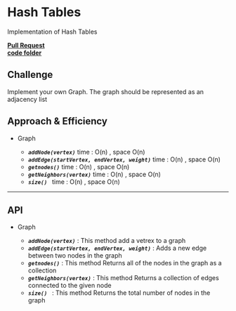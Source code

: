 # Hash Tables

Implementation of Hash Tables

[**Pull Request**](https://github.com/hibasalem/data-structures-and-algorithms/pull/53)  
[**code folder**](https://github.com/hibasalem/data-structures-and-algorithms/tree/main/javascript/34-Graphs)

## Challenge

Implement your own Graph. The graph should be represented as an adjacency list

## Approach & Efficiency

- Graph

  - **_`addNode(vertex)`_** time : O(n) , space O(n)
  - **_`addEdge(startVertex, endVertex, weight)`_** time : O(n) , space O(n)
  - **_`getnodes()`_** time : O(n) , space O(n)
  - **_`getNeighbors(vertex)`_** time : O(n) , space O(n)
  - **_`size() `_** time : O(n) , space O(n)

---

## API

- Graph

  - **_`addNode(vertex)`_** : This method add a vetrex to a graph
  - **_`addEdge(startVertex, endVertex, weight)`_** : Adds a new edge between two nodes in the graph
  - **_`getnodes()`_** : This method Returns all of the nodes in the graph as a collection
  - **_`getNeighbors(vertex)`_** : This method Returns a collection of edges connected to the given node
  - **_`size() `_** : This method Returns the total number of nodes in the graph
